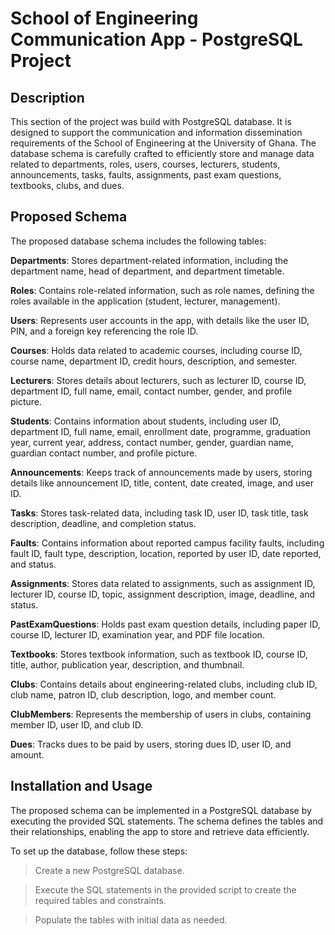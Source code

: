 # School of Engineering Communication App - PostgreSQL Project

## Description
This section of the project was build with PostgreSQL database. It is designed to support the communication and information dissemination requirements of the School of Engineering at the University of Ghana. The database schema is carefully crafted to efficiently store and manage data related to departments, roles, users, courses, lecturers, students, announcements, tasks, faults, assignments, past exam questions, textbooks, clubs, and dues.

## Proposed Schema
The proposed database schema includes the following tables:

**Departments**: Stores department-related information, including the department name, head of department, and department timetable.

**Roles**: Contains role-related information, such as role names, defining the roles available in the application (student, lecturer, management).

**Users**: Represents user accounts in the app, with details like the user ID, PIN, and a foreign key referencing the role ID.

**Courses**: Holds data related to academic courses, including course ID, course name, department ID, credit hours, description, and semester.

**Lecturers**: Stores details about lecturers, such as lecturer ID, course ID, department ID, full name, email, contact number, gender, and profile picture.

**Students**: Contains information about students, including user ID, department ID, full name, email, enrollment date, programme, graduation year, current year, address, contact number, gender, guardian name, guardian contact number, and profile picture.

**Announcements**: Keeps track of announcements made by users, storing details like announcement ID, title, content, date created, image, and user ID.

**Tasks**: Stores task-related data, including task ID, user ID, task title, task description, deadline, and completion status.

**Faults**: Contains information about reported campus facility faults, including fault ID, fault type, description, location, reported by user ID, date reported, and status.

**Assignments**: Stores data related to assignments, such as assignment ID, lecturer ID, course ID, topic, assignment description, image, deadline, and status.

**PastExamQuestions**: Holds past exam question details, including paper ID, course ID, lecturer ID, examination year, and PDF file location.

**Textbooks**: Stores textbook information, such as textbook ID, course ID, title, author, publication year, description, and thumbnail.

**Clubs**: Contains details about engineering-related clubs, including club ID, club name, patron ID, club description, logo, and member count.

**ClubMembers**: Represents the membership of users in clubs, containing member ID, user ID, and club ID.

**Dues**: Tracks dues to be paid by users, storing dues ID, user ID, and amount.

## Installation and Usage
The proposed schema can be implemented in a PostgreSQL database by executing the provided SQL statements. The schema defines the tables and their relationships, enabling the app to store and retrieve data efficiently.

To set up the database, follow these steps:

>Create a new PostgreSQL database.

>Execute the SQL statements in the provided script to create the required tables and constraints.

>Populate the tables with initial data as needed.
